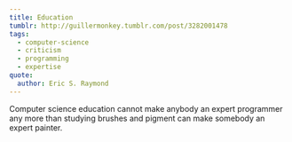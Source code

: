 ```yaml
---
title: Education
tumblr: http://guillermonkey.tumblr.com/post/3282001478
tags:
  - computer-science
  - criticism
  - programming
  - expertise
quote:
  author: Eric S. Raymond
---
```


Computer science education cannot make anybody an expert programmer any more than studying brushes and pigment can make somebody an expert painter.
